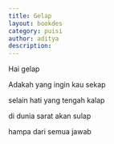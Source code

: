 ```yaml
---
title: Gelap
layout: bookdes
category: puisi
author: aditya
description: 
---
```


Hai gelap

Adakah yang ingin kau sekap

selain hati yang tengah kalap

di dunia sarat akan sulap

hampa dari semua jawab
